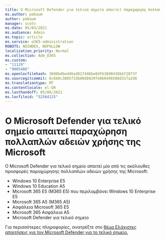 ```yaml
---
title: Ο Microsoft Defender για τελικό σημείο απαιτεί παραχώρηση πολλαπλών αδειών χρήσης της Microsoft
ms.author: pebaum
author: pebaum
manager: scotv
ms.date: 05/03/2021
ms.audience: Admin
ms.topic: article
ms.service: o365-administration
ROBOTS: NOINDEX, NOFOLLOW
localization_priority: Normal
ms.collection: Adm_O365
ms.custom:
- "11129"
- "9005486"
ms.openlocfilehash: 3686bdbed46ed817446be0df63600436bbf2073f
ms.sourcegitcommit: 6c6b0c3885f33b08db929fe0b6496508d31fa2d6
ms.translationtype: MT
ms.contentlocale: el-GR
ms.lasthandoff: 05/06/2021
ms.locfileid: "52564125"
---
```

# <a name="microsoft-defender-for-endpoint-requires-microsoft-volume-licensing"></a>Ο Microsoft Defender για τελικό σημείο απαιτεί παραχώρηση πολλαπλών αδειών χρήσης της Microsoft

Ο Microsoft Defender για τελικό σημείο απαιτεί μία από τις ακόλουθες προσφορές παραχώρησης πολλαπλών αδειών χρήσης της Microsoft:

- Windows 10 Enterprise E5
- Windows 10 Education A5
- Microsoft 365 E5 (M365 E5) που περιλαμβάνει Windows 10 Enterprise E5
- Microsoft 365 A5 (M365 A5)
- Ασφάλεια Microsoft 365 E5
- Microsoft 365 Ασφάλεια A5
- Microsoft Defender για τελικό σημείο

Για περισσότερες πληροφορίες, ανατρέξτε στο [θέμα Ελάχιστες απαιτήσεις για τον Microsoft Defender για το τελικό σημείο.](https://docs.microsoft.com/microsoft-365/security/defender-endpoint/minimum-requirements)